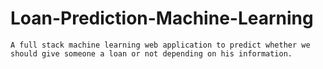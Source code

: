 # Loan-Prediction-Machine-Learning

`
A full stack machine learning web application to predict whether we should give someone a loan or not depending on his information.
`


